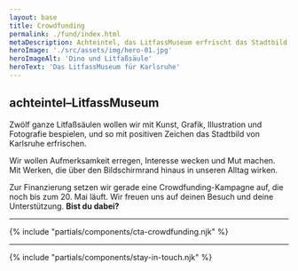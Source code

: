 ```yaml
---
layout: base
title: Crowdfunding
permalink: ./fund/index.html
metaDescription: Achteintel, das LitfassMuseum erfrischt das Stadtbild von Karlsruhe mit Kunst, Grafik, Illustration und Fotografie. Zur Umsetzung dieser Ausstellungsidee benötigen wir deine finanzielle Unterstützung.
heroImage: './src/assets/img/hero-01.jpg'
heroImageAlt: 'Dino und Litfaßsäule'
heroText: 'Das LitfassMuseum für Karlsruhe'
---
```


## achteintel–LitfassMuseum

Zwölf ganze Litfaßsäulen wollen wir mit Kunst, Grafik, Illustration und Fotografie bespielen, und so mit positiven Zeichen das Stadtbild von Karlsruhe erfrischen.

Wir wollen Aufmerksamkeit erregen, Interesse wecken und Mut machen. Mit Werken, die über den Bildschirmrand hinaus in unseren Alltag wirken.

Zur Finanzierung setzen wir gerade eine Crowdfunding-Kampagne auf, die noch bis zum 20. Mai läuft. Wir freuen uns auf deinen Besuch und deine Unterstützung. **Bist du dabei?**

- - -

{% include "partials/components/cta-crowdfunding.njk" %}

- - -

{% include "partials/components/stay-in-touch.njk" %}

